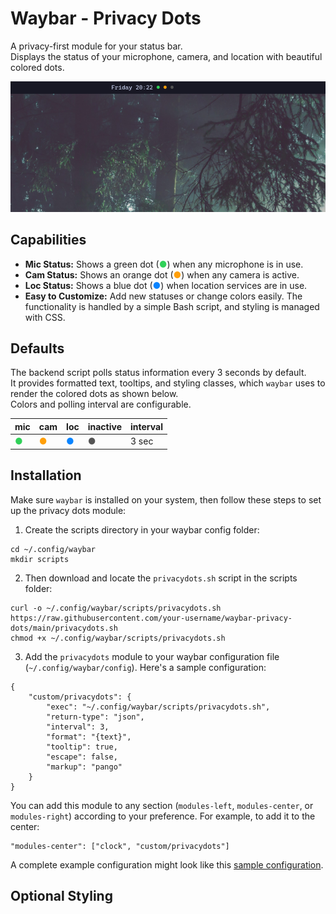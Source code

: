 # Waybar - Privacy Dots

A privacy-first module for your status bar.  
Displays the status of your microphone, camera, and location with beautiful colored dots.

![Status dots displayed in Waybar showing microphone, camera, and location indicators in green, orange, and blue](./assets/waybar-privacy-dots2.png)

## Capabilities

- **Mic Status:** Shows a green dot (<span style="color:#30D158;">●</span>) when any microphone is in use.
- **Cam Status:** Shows an orange dot (<span style="color:#FF9F0A;">●</span>) when any camera is active.
- **Loc Status:** Shows a blue dot (<span style="color:#0A84FF;">●</span>) when location services are in use.
- **Easy to Customize:** Add new statuses or change colors easily. The functionality is handled by a simple Bash script, and styling is managed with CSS.

## Defaults

The backend script polls status information every 3 seconds by default.  
It provides formatted text, tooltips, and styling classes, which `waybar` uses to render the colored dots as shown below.  
Colors and polling interval are configurable.

| mic | cam | loc | inactive | interval |
|-----|-----|-----|----------|----------|
| <span style="color:#30D158;">●</span> | <span style="color:#FF9F0A;">●</span> | <span style="color:#0A84FF;">●</span> | <span style="color:#555555;">●</span> | 3 sec |


## Installation

Make sure `waybar` is installed on your system, then follow these steps to set up the privacy dots module:

1. Create the scripts directory in your waybar config folder:
```shell
cd ~/.config/waybar 
mkdir scripts
```

2. Then download and locate the `privacydots.sh` script in the scripts folder:
```shell
curl -o ~/.config/waybar/scripts/privacydots.sh https://raw.githubusercontent.com/your-username/waybar-privacy-dots/main/privacydots.sh
chmod +x ~/.config/waybar/scripts/privacydots.sh
```
3. Add the `privacydots` module to your waybar configuration file (`~/.config/waybar/config`). Here's a sample configuration:

```jsonc
{
    "custom/privacydots": {
        "exec": "~/.config/waybar/scripts/privacydots.sh",
        "return-type": "json",
        "interval": 3,
        "format": "{text}",
        "tooltip": true,
        "escape": false,
        "markup": "pango"
    }
}
```

You can add this module to any section (`modules-left`, `modules-center`, or `modules-right`) according to your preference. For example, to add it to the center:

```jsonc
"modules-center": ["clock", "custom/privacydots"]
```

A complete example configuration might look like this [sample configuration](/config/waybar/config.jsonc).



## Optional Styling
